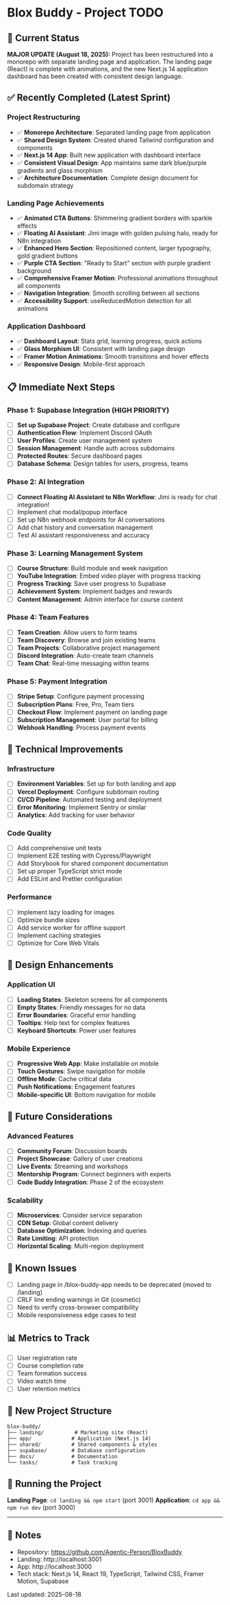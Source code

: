 # Blox Buddy - Project TODO

## 🚀 Current Status
**MAJOR UPDATE (August 18, 2025):** Project has been restructured into a monorepo with separate landing page and application. The landing page (React) is complete with animations, and the new Next.js 14 application dashboard has been created with consistent design language.

## ✅ Recently Completed (Latest Sprint)

### Project Restructuring
- ✅ **Monorepo Architecture**: Separated landing page from application
- ✅ **Shared Design System**: Created shared Tailwind configuration and components
- ✅ **Next.js 14 App**: Built new application with dashboard interface
- ✅ **Consistent Visual Design**: App maintains same dark blue/purple gradients and glass morphism
- ✅ **Architecture Documentation**: Complete design document for subdomain strategy

### Landing Page Achievements
- ✅ **Animated CTA Buttons**: Shimmering gradient borders with sparkle effects
- ✅ **Floating AI Assistant**: Jimi image with golden pulsing halo, ready for N8n integration
- ✅ **Enhanced Hero Section**: Repositioned content, larger typography, gold gradient buttons
- ✅ **Purple CTA Section**: "Ready to Start" section with purple gradient background
- ✅ **Comprehensive Framer Motion**: Professional animations throughout all components
- ✅ **Navigation Integration**: Smooth scrolling between all sections
- ✅ **Accessibility Support**: useReducedMotion detection for all animations

### Application Dashboard
- ✅ **Dashboard Layout**: Stats grid, learning progress, quick actions
- ✅ **Glass Morphism UI**: Consistent with landing page design
- ✅ **Framer Motion Animations**: Smooth transitions and hover effects
- ✅ **Responsive Design**: Mobile-first approach

## 📋 Immediate Next Steps

### Phase 1: Supabase Integration (HIGH PRIORITY)
- [ ] **Set up Supabase Project**: Create database and configure
- [ ] **Authentication Flow**: Implement Discord OAuth
- [ ] **User Profiles**: Create user management system
- [ ] **Session Management**: Handle auth across subdomains
- [ ] **Protected Routes**: Secure dashboard pages
- [ ] **Database Schema**: Design tables for users, progress, teams

### Phase 2: AI Integration
- [ ] **Connect Floating AI Assistant to N8n Workflow**: Jimi is ready for chat integration!
- [ ] Implement chat modal/popup interface
- [ ] Set up N8n webhook endpoints for AI conversations
- [ ] Add chat history and conversation management
- [ ] Test AI assistant responsiveness and accuracy

### Phase 3: Learning Management System
- [ ] **Course Structure**: Build module and week navigation
- [ ] **YouTube Integration**: Embed video player with progress tracking
- [ ] **Progress Tracking**: Save user progress to Supabase
- [ ] **Achievement System**: Implement badges and rewards
- [ ] **Content Management**: Admin interface for course content

### Phase 4: Team Features
- [ ] **Team Creation**: Allow users to form teams
- [ ] **Team Discovery**: Browse and join existing teams
- [ ] **Team Projects**: Collaborative project management
- [ ] **Discord Integration**: Auto-create team channels
- [ ] **Team Chat**: Real-time messaging within teams

### Phase 5: Payment Integration
- [ ] **Stripe Setup**: Configure payment processing
- [ ] **Subscription Plans**: Free, Pro, Team tiers
- [ ] **Checkout Flow**: Implement payment on landing page
- [ ] **Subscription Management**: User portal for billing
- [ ] **Webhook Handling**: Process payment events

## 🔧 Technical Improvements

### Infrastructure
- [ ] **Environment Variables**: Set up for both landing and app
- [ ] **Vercel Deployment**: Configure subdomain routing
- [ ] **CI/CD Pipeline**: Automated testing and deployment
- [ ] **Error Monitoring**: Implement Sentry or similar
- [ ] **Analytics**: Add tracking for user behavior

### Code Quality
- [ ] Add comprehensive unit tests
- [ ] Implement E2E testing with Cypress/Playwright
- [ ] Add Storybook for shared component documentation
- [ ] Set up proper TypeScript strict mode
- [ ] Add ESLint and Prettier configuration

### Performance
- [ ] Implement lazy loading for images
- [ ] Optimize bundle sizes
- [ ] Add service worker for offline support
- [ ] Implement caching strategies
- [ ] Optimize for Core Web Vitals

## 🎨 Design Enhancements

### Application UI
- [ ] **Loading States**: Skeleton screens for all components
- [ ] **Empty States**: Friendly messages for no data
- [ ] **Error Boundaries**: Graceful error handling
- [ ] **Tooltips**: Help text for complex features
- [ ] **Keyboard Shortcuts**: Power user features

### Mobile Experience
- [ ] **Progressive Web App**: Make installable on mobile
- [ ] **Touch Gestures**: Swipe navigation for mobile
- [ ] **Offline Mode**: Cache critical data
- [ ] **Push Notifications**: Engagement features
- [ ] **Mobile-specific UI**: Bottom navigation for mobile

## 📱 Future Considerations

### Advanced Features
- [ ] **Community Forum**: Discussion boards
- [ ] **Project Showcase**: Gallery of user creations
- [ ] **Live Events**: Streaming and workshops
- [ ] **Mentorship Program**: Connect beginners with experts
- [ ] **Code Buddy Integration**: Phase 2 of the ecosystem

### Scalability
- [ ] **Microservices**: Consider service separation
- [ ] **CDN Setup**: Global content delivery
- [ ] **Database Optimization**: Indexing and queries
- [ ] **Rate Limiting**: API protection
- [ ] **Horizontal Scaling**: Multi-region deployment

## 🐛 Known Issues
- [ ] Landing page in /blox-buddy-app needs to be deprecated (moved to /landing)
- [ ] CRLF line ending warnings in Git (cosmetic)
- [ ] Need to verify cross-browser compatibility
- [ ] Mobile responsiveness edge cases to test

## 📊 Metrics to Track
- [ ] User registration rate
- [ ] Course completion rate
- [ ] Team formation success
- [ ] Video watch time
- [ ] User retention metrics

## 📁 New Project Structure
```
blox-buddy/
├── landing/          # Marketing site (React)
├── app/             # Application (Next.js 14)
├── shared/          # Shared components & styles
├── supabase/        # Database configuration
├── docs/            # Documentation
└── tasks/           # Task tracking
```

## 🚀 Running the Project

**Landing Page**: `cd landing && npm start` (port 3001)
**Application**: `cd app && npm run dev` (port 3000)

---

## 📝 Notes
- Repository: https://github.com/Agentic-Person/BloxBuddy
- Landing: http://localhost:3001
- App: http://localhost:3000
- Tech stack: Next.js 14, React 19, TypeScript, Tailwind CSS, Framer Motion, Supabase

Last updated: 2025-08-18